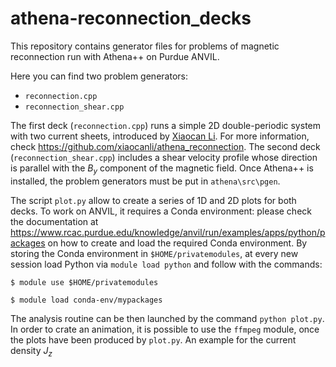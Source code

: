# athena-reconnection_decks
This repository contains generator files for problems of magnetic reconnection run with Athena++ on Purdue ANVIL.

Here you can find two problem generators:
- `reconnection.cpp`
- `reconnection_shear.cpp`

The first deck (`reconnection.cpp`) runs a simple 2D double-periodic system with two current sheets, introduced by [Xiaocan Li](https://github.com/xiaocanli). For more information, check https://github.com/xiaocanli/athena_reconnection. The second deck (`reconnection_shear.cpp`) includes a shear velocity profile whose direction is parallel with the $B_{y}$ component of the magnetic field. Once Athena++ is installed, the problem generators must be put in `athena\src\pgen`.

The script `plot.py` allow to create a series of 1D and 2D plots for both decks. To work on ANVIL, it requires a Conda environment: please check the documentation at https://www.rcac.purdue.edu/knowledge/anvil/run/examples/apps/python/packages on how to create and load the required Conda environment. By storing the Conda environment in `$HOME/privatemodules`, at every new session load Python via `module load python` and follow with the commands:

`$ module use $HOME/privatemodules` 

`$ module load conda-env/mypackages`

The analysis routine can be then launched by the command `python plot.py`. In order to crate an animation, it is possible to use the `ffmpeg` module, once the plots have been produced by `plot.py`. An example for the current density $J_z$
